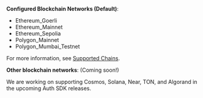 **Configured Blockchain Networks (Default)**:

  * Ethereum_Goerli
  * Ethereum_Mainnet
  * Ethereum_Sepolia
  * Polygon_Mainnet
  * Polygon_Mumbai_Testnet

For more information, see [Supported Chains](https://dev-authsdk-ref-guide.netlify.app/enums/chain).

**Other blockchain networks**: (Coming soon!)

We are working on supporting Cosmos, Solana, Near, TON, and Algorand in the upcoming Auth SDK releases.